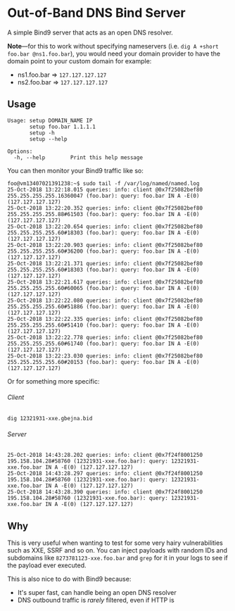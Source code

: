 # Out-of-Band DNS Bind Server

A simple Bind9 server that acts as an open DNS resolver. 

**Note**—for this to work without specifying nameservers 
(i.e. `dig A +short foo.bar @ns1.foo.bar`), you would need your domain provider
to have the domain point to your custom domain for example:

- ns1.foo.bar => `127.127.127.127`
- ns2.foo.bar => `127.127.127.127`

## Usage

```
Usage: setup DOMAIN_NAME IP
       setup foo.bar 1.1.1.1
       setup -h
       setup --help

Options:
  -h, --help        Print this help message
```

You can then monitor your Bind9 traffic like so:

```
foo@vm13407021391238:~$ sudo tail -f /var/log/named/named.log
25-Oct-2018 13:22:18.015 queries: info: client @0x7f25082bef80 255.255.255.255.16360047 (foo.bar): query: foo.bar IN A -E(0) (127.127.127.127)
25-Oct-2018 13:22:20.352 queries: info: client @0x7f25082bef80 255.255.255.255.88#61503 (foo.bar): query: foo.bar IN A -E(0) (127.127.127.127)
25-Oct-2018 13:22:20.654 queries: info: client @0x7f25082bef80 255.255.255.255.60#18303 (foo.bar): query: foo.bar IN A -E(0) (127.127.127.127)
25-Oct-2018 13:22:20.903 queries: info: client @0x7f25082bef80 255.255.255.255.60#36200 (foo.bar): query: foo.bar IN A -E(0) (127.127.127.127)
25-Oct-2018 13:22:21.371 queries: info: client @0x7f25082bef80 255.255.255.255.60#18303 (foo.bar): query: foo.bar IN A -E(0) (127.127.127.127)
25-Oct-2018 13:22:21.617 queries: info: client @0x7f25082bef80 255.255.255.255.60#60065 (foo.bar): query: foo.bar IN A -E(0) (127.127.127.127)
25-Oct-2018 13:22:22.080 queries: info: client @0x7f25082bef80 255.255.255.255.60#51886 (foo.bar): query: foo.bar IN A -E(0) (127.127.127.127)
25-Oct-2018 13:22:22.335 queries: info: client @0x7f25082bef80 255.255.255.255.60#51410 (foo.bar): query: foo.bar IN A -E(0) (127.127.127.127)
25-Oct-2018 13:22:22.778 queries: info: client @0x7f25082bef80 255.255.255.255.60#61740 (foo.bar): query: foo.bar IN A -E(0) (127.127.127.127)
25-Oct-2018 13:22:23.030 queries: info: client @0x7f25082bef80 255.255.255.255.60#20153 (foo.bar): query: foo.bar IN A -E(0) (127.127.127.127)
```

Or for something more specific:

###### Client

`dig 12321931-xxe.gbejna.bid`

###### Server

```
25-Oct-2018 14:43:28.202 queries: info: client @0x7f24f8001250 195.158.104.28#58760 (12321931-xxe.foo.bar): query: 12321931-xxe.foo.bar IN A -E(0) (127.127.127.127)
25-Oct-2018 14:43:28.297 queries: info: client @0x7f24f8001250 195.158.104.28#58760 (12321931-xxe.foo.bar): query: 12321931-xxe.foo.bar IN A -E(0) (127.127.127.127)
25-Oct-2018 14:43:28.390 queries: info: client @0x7f24f8001250 195.158.104.28#58760 (12321931-xxe.foo.bar): query: 12321931-xxe.foo.bar IN A -E(0) (127.127.127.127)
```

## Why

This is very useful when wanting to test for some very hairy vulnerabilities
such as XXE, SSRF and so on. You can inject payloads with random IDs and 
subdomains like `8273781123-xxe.foo.bar` and `grep` for it in your logs to
see if the payload ever executed.

This is also nice to do with Bind9 because:

- It's super fast, can handle being an open DNS resolver
- DNS outbound traffic is _rarely_ filtered, even if HTTP is
